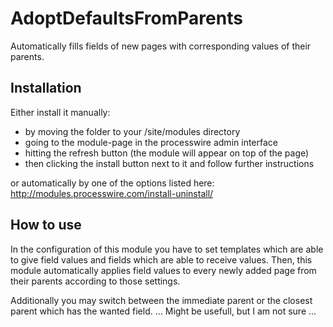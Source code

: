 # AdoptDefaultsFromParents
Automatically fills fields of new pages with corresponding values of their parents.

## Installation

Either install it manually:

* by moving the folder to your /site/modules directory
* going to the module-page in the processwire admin interface
* hitting the refresh button (the module will appear on top of the page)
* then clicking the install button next to it and follow further instructions

or automatically by one of the options listed here:
http://modules.processwire.com/install-uninstall/

## How to use

In the configuration of this module you have to set templates which are able to give field values and fields which are able to receive values. Then, this module automatically applies field values to every newly added page from their parents according to those settings.

Additionally you may switch between the immediate parent or the closest parent which has the wanted field.
... Might be usefull, but I am not sure ...